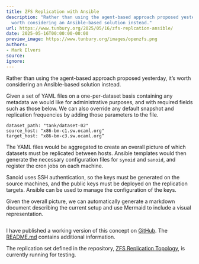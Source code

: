 ```yaml
---
title: ZFS Replication with Ansible
description: "Rather than using the agent-based approach proposed yesterday, it\u2019s
  worth considering an Ansible-based solution instead."
url: https://www.tunbury.org/2025/05/16/zfs-replcation-ansible/
date: 2025-05-16T00:00:00-00:00
preview_image: https://www.tunbury.org/images/openzfs.png
authors:
- Mark Elvers
source:
ignore:
---
```


<p>Rather than using the agent-based approach proposed yesterday, it’s worth considering an Ansible-based solution instead.</p>

<p>Given a set of YAML files on a one-per-dataset basis containing any metadata we would like for administrative purposes, and with required fields such as those below. We can also override any default snapshot and replication frequencies by adding those parameters to the file.</p>

<div class="language-yaml highlighter-rouge"><div class="highlight"><pre class="highlight"><code><span class="na">dataset_path</span><span class="pi">:</span> <span class="s2">"</span><span class="s">tank/dataset-02"</span>
<span class="na">source_host</span><span class="pi">:</span> <span class="s2">"</span><span class="s">x86-bm-c1.sw.ocaml.org"</span>
<span class="na">target_host</span><span class="pi">:</span> <span class="s2">"</span><span class="s">x86-bm-c3.sw.ocaml.org”</span>
</code></pre></div></div>

<p>The YAML files would be aggregated to create an overall picture of which datasets must be replicated between hosts. Ansible templates would then generate the necessary configuration files for <code class="language-plaintext highlighter-rouge">synoid</code> and <code class="language-plaintext highlighter-rouge">sanoid</code>, and register the cron jobs on each machine.</p>

<p>Sanoid uses SSH authentication, so the keys must be generated on the source machines, and the public keys must be deployed on the replication targets. Ansible can be used to manage the configuration of the keys.</p>

<p>Given the overall picture, we can automatically generate a markdown document describing the current setup and use Mermaid to include a visual representation.</p>

<p><img src="https://www.tunbury.org/images/zfs-replication-graphic.png" alt=""></p>

<p>I have published a working version of this concept on <a href="https://github.com/mtelvers/zfs-replication-ansible">GitHub</a>. The <a href="https://github.com/mtelvers/zfs-replication-ansible/blob/master/README.md">README.md</a> contains additional information.</p>

<p>The replication set defined in the repository, <a href="https://github.com/mtelvers/zfs-replication-ansible/blob/master/docs/replication_topology.md">ZFS Replication Topology</a>, is currently running for testing.</p>
